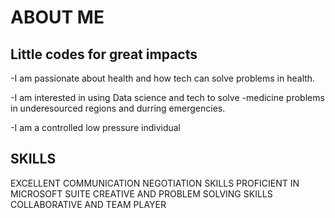 # ABOUT ME

## Little codes for great impacts

-I am passionate about health and how tech can solve problems in health.

-I am interested in using Data science and tech to solve
-medicine problems in underesourced regions and durring emergencies.

-I am a controlled low pressure individual 

## SKILLS

EXCELLENT  COMMUNICATION
NEGOTIATION SKILLS
PROFICIENT IN MICROSOFT SUITE
CREATIVE AND PROBLEM SOLVING SKILLS
COLLABORATIVE AND TEAM PLAYER



